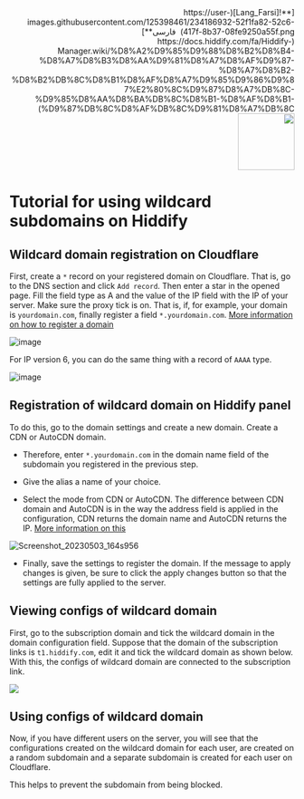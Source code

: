<div dir="rtl" markdown=1>
[**![Lang_Farsi](https://user-images.githubusercontent.com/125398461/234186932-52f1fa82-52c6-417f-8b37-08fe9250a55f.png) &nbsp;فارسی**](https://docs.hiddify.com/fa/Hiddify-Manager.wiki/%D8%A2%D9%85%D9%88%D8%B2%D8%B4-%D8%A7%D8%B3%D8%AA%D9%81%D8%A7%D8%AF%D9%87-%D8%A7%D8%B2-%D8%B2%DB%8C%D8%B1%D8%AF%D8%A7%D9%85%D9%86%D9%87%E2%80%8C%D9%87%D8%A7%DB%8C-%D9%85%D8%AA%D8%BA%DB%8C%D8%B1-%D8%AF%D8%B1-%D9%87%DB%8C%D8%AF%DB%8C%D9%81%D8%A7%DB%8C)&nbsp;&nbsp;&nbsp;&nbsp;&nbsp;&nbsp;&nbsp;&nbsp;&nbsp;&nbsp;<a href="https://github.com/hiddify/hiddify-config/wiki/All-tutorials-and-videos"><img width="100" src="https://github.com/hiddify/hiddify-config/assets/125398461/8ac5b906-105c-4b98-acf5-0e12e39e33f6" /></a>

</div>

# Tutorial for using wildcard subdomains on Hiddify

## Wildcard domain registration on Cloudflare

First, create a `*` record on your registered domain on Cloudflare. That is, go to the DNS section and click `Add record`. Then enter a star in the opened page. Fill the field type as A and the value of the IP field with the IP of your server. Make sure the proxy tick is on. That is, if, for example, your domain is `yourdomain.com`, finally register a field `*.yourdomain.com`. [More information on how to register a domain](https://github.com/hiddify/hiddify-config/wiki/Domain-types-and-how-to-register-them)

![image](https://user-images.githubusercontent.com/125398461/235923115-6eaa6bdd-3032-4a9b-aa98-f2fbd8ec4001.png)

For IP version 6, you can do the same thing with a record of `AAAA` type.

![image](https://user-images.githubusercontent.com/125398461/235923332-af16b27e-e624-4d39-974d-1574ad44ea79.png)

## Registration of wildcard domain on Hiddify panel

To do this, go to the domain settings and create a new domain. Create a CDN or AutoCDN domain.

- Therefore, enter `*.yourdomain.com` in the domain name field of the subdomain you registered in the previous step.

- Give the alias a name of your choice.

- Select the mode from CDN or AutoCDN. The difference between CDN domain and AutoCDN is in the way the address field is applied in the configuration, CDN returns the domain name and AutoCDN returns the IP. [More information on this](https://github.com/hiddify/hiddify-config/wiki/Guide-for-using-mode-Auto_CDN_IP-on-Hiddify)

![Screenshot_20230503_164s956](https://user-images.githubusercontent.com/125398461/235928869-3b740a41-ffc0-479a-97a5-65a40ac9de34.png)

- Finally, save the settings to register the domain. If the message to apply changes is given, be sure to click the apply changes button so that the settings are fully applied to the server.

## Viewing configs of wildcard domain

First, go to the subscription domain and tick the wildcard domain in the domain configuration field. Suppose that the domain of the subscription links is `t1.hiddify.com`, edit it and tick the wildcard domain as shown below. With this, the configs of wildcard domain are connected to the subscription link.

![](https://user-images.githubusercontent.com/125398461/235927616-6a5829f0-2558-4584-a3af-4b8f7a286213.png)

## Using configs of wildcard domain

Now, if you have different users on the server, you will see that the configurations created on the wildcard domain for each user, are created on a random subdomain and a separate subdomain is created for each user on Cloudflare.

This helps to prevent the subdomain from being blocked.
